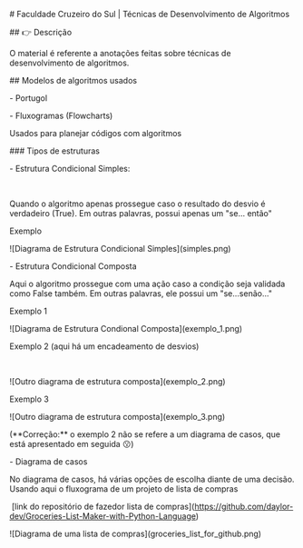 \# Faculdade Cruzeiro do Sul | Técnicas de Desenvolvimento de Algoritmos



\## 👉 Descrição



O material é referente a anotações feitas sobre técnicas de desenvolvimento de algoritmos.



\## Modelos de algoritmos usados



\- Portugol 

\- Fluxogramas (Flowcharts)



Usados para planejar códigos com algoritmos



\### Tipos de estruturas



\- Estrutura Condicional Simples:

&nbsp;   

Quando o algoritmo apenas prossegue caso o resultado do desvio é verdadeiro (True). Em outras palavras, possui apenas um "se... então"



Exemplo



!\[Diagrama de Estrutura Condicional Simples](simples.png)



\- Estrutura Condicional Composta



Aqui o algoritmo prossegue com uma ação caso a condição seja validada como False também. Em outras palavras, ele possui um "se...senão..."



Exemplo 1



!\[Diagrama de Estrutura Condional Composta](exemplo\_1.png)



Exemplo 2 (aqui há um encadeamento de desvios)

&nbsp;   

!\[Outro diagrama de estrutura composta](exemplo\_2.png)



Exemplo 3



!\[Outro diagrama de estrutura composta](exemplo\_3.png)



(\*\*Correção:\*\* o exemplo 2 não se refere a um diagrama de casos, que está apresentado em seguida 😗)



\- Diagrama de casos



No diagrama de casos, há várias opções de escolha diante de uma decisão. Usando aqui o fluxograma de um projeto de lista de compras



&nbsp;\[link do repositório de fazedor lista de compras](https://github.com/daylor-dev/Groceries-List-Maker-with-Python-Language)



!\[Diagrama de uma lista de compras](groceries\_list\_for\_github.png)









